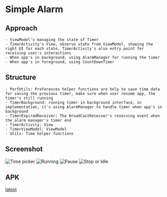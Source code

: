 # Simple Alarm

## Approach
    - ViewModel's managing the state of Timer
    - TimerActivity's View, observe state from ViewModel, showing the right UI for each state, TimerActivity's also entry point for receiving user's interactions
    - When app's in background, using AlarmManager for running the timer
    - When app's in foreground, using CountDownTimer
    
## Structure
    - PerfUtils: Preferences helper functions are help to save time data for saving the previous timer, make sure when user resume app, the timer's still running
    - TimerBackground: running timer in background interface, in implementation, it's using AlarmManager to handle timer when app's in background
    - TimerExpiredReceiver: The BroadCastReceiver's reveiving event when the alarm manager's timer end
    - TimerActivity: View
    - TimerViewModel: ViewModel
    - Utils: Time helper functions 
    
## Screenshot
   ![Time picker](./1.png) 
   ![Running](./2.png)
   ![Pause](./3.png) 
   ![Stop or Idle](./4.png)

## APK
   [latest](./Alarmv1.0.apk)


   
    